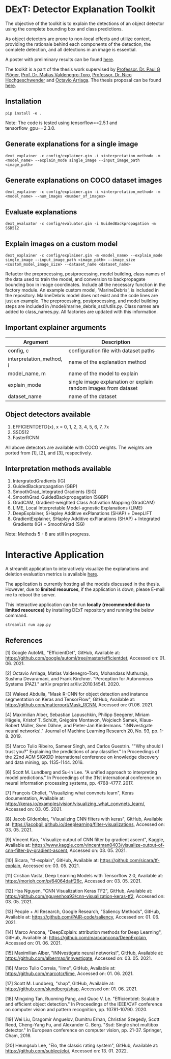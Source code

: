 # DExT: Detector Explanation Toolkit

The objective of the toolkit is to explain the detections of an object detector using the complete bounding box and class predictions.

As object detectors are prone to non-local effects and utilize context, providing the rationale behind each components of the detection, the complete detection, and all detections in an image is essential.

A poster with preliminary results can be found [here](https://github.com/DeepanChakravarthiPadmanabhan/mtdocuments/blob/master/PadmanabhanDC_MTPoster.pdf).

The toolkit is a part of the thesis work supervised by [Professor. Dr. Paul G Plöger](https://www.h-brs.de/en/inf/prof-dr-paul-g-ploeger), [Prof. Dr. Matias Valdenegro-Toro](https://mvaldenegro.github.io/), [Professor. Dr. Nico Hochgeschwender](https://www.h-brs.de/en/inf/nico-hochgeschwender) and [Octavio Arriaga](https://github.com/oarriaga).
The thesis proposal can be found [here](https://github.com/DeepanChakravarthiPadmanabhan/mtdocuments/blob/master/PadmanabhanDC-MTProposal/PadmanabhanDC-MTProposal.pdf).

## Installation
```
pip install -e .
```

Note: The code is tested using tensorflow==2.5.1 and tensorflow_gpu==2.3.0. 

## Generate explanations for a single image
```
dext_explainer -c config/explainer.gin -i <interpretation_method> -m <model_name> --explain_mode single_image --input_image_path <image_path>
```

## Generate explanations on COCO dataset images
```
dext_explainer -c config/explainer.gin -i <interpretation_method> -m <model_name> --num_images <number_of_images>
```

## Evaluate explanations
```
dext_evaluator -c config/evaluator.gin -i GuidedBackpropagation -m SSD512
```

## Explain images on a custom model
```
dext_explainer -c config/explainer.gin -m <model_name> --explain_mode single_image --input_image_path <image_path> --image_size <custom_model_image_size> --dataset_name <dataset_name>
```

Refactor the preprocessing, postprocessing, model building, class names of the data used to train the model, and conversion to backpropagate bounding box in image coordinates.
Include all the necessary function in the factory module. 
An example custom model, 'MarineDebris',  is included in the repository. MarineDebris model does not exist and the code lines are just an example.
The preprocessing, postprocessing, and model building steps are included in /model/marine_debris_ssd/utils.py. Class names are added to class_names.py. 
All factories are updated with this information.


## Important explainer arguments
| Argument                 | Description                                                    |
|--------------------------|----------------------------------------------------------------|
| config, c                | configuration file with dataset paths                          |
| interpretation_method, i | name of the explanation method                                 |
| model_name, m            | name of the model to explain                                   |
| explain_mode             | single image explanation or explain random images from dataset |
| dataset_name             | name of the dataset                                            |


## Object detectors available
1. EFFICIENTDETD{x}, x = 0, 1, 2, 3, 4, 5, 6, 7, 7x
2. SSD512
3. FasterRCNN

All above detectors are available with COCO weights. The weights are ported from [1], [2], and [3], respectively. 

## Interpretation methods available
1. IntergratedGradients (IG)
2. GuidedBackpropagation (GBP)
3. SmoothGrad_Integrated Gradients (SIG)
4. SmoothGrad_GuidedBackpropagation (SGBP)
5. GradCAM, Gradient-weighted Class Activation Mapping (GradCAM)
6. LIME, Local Interpretable Model-agnostic Explanations (LIME)
7. DeepExplainer, SHapley Additive exPlanations (SHAP) + DeepLIFT
8. GradientExplainer, SHapley Additive exPlanations (SHAP) + Integrated Gradients (IG) + SmoothGrad (SG)

Note: Methods 5 - 8 are still in progress.

# Interactive Application
A streamlit application to interactively visualize the explanations and deletion evaluation metrics is available [here](https://share.streamlit.io/deepanchakravarthipadmanabhan/dext/app.py).

The application is currently hosting all the models discussed in the thesis. However, due to **limited resources**, if the application is down, please E-mail me to reboot the server. 

This interactive application can be run **locally (recommended due to limited resources)** by installing DExT repository and running the below command.
```
streamlit run app.py
```


## References

[1] Google AutoML, "EfficientDet", GitHub, Available at: https://github.com/google/automl/tree/master/efficientdet, Accessed on: 01. 06. 2021.

[2] Octavio Arriaga, Matias Valdenegro-Toro, Mohandass Muthuraja, Sushma Devaramani, and Frank Kirchner. "Perception for Autonomous Systems (PAZ)." arXiv preprint arXiv:2010.14541. 2020.

[3] Waleed Abdulla, "Mask R-CNN for object detection and instance segmentation on Keras and TensorFlow", GitHub, Available at: https://github.com/matterport/Mask_RCNN, Accessed on: 01.06. 2021.

[4] Maximilian Alber, Sebastian Lapuschkin, Philipp Seegerer, Miriam Hägele, Kristof T. Schütt, Grégoire Montavon, Wojciech Samek, Klaus-Robert Müller, Sven Dähne, and Pieter-Jan Kindermans. "iNNvestigate neural networks!." Journal of Machine Learning Research 20, No. 93, pp. 1-8. 2019.

[5] Marco Tulio Ribeiro, Sameer Singh, and Carlos Guestrin. ""Why should I trust you?" Explaining the predictions of any classifier." In Proceedings of the 22nd ACM SIGKDD international conference on knowledge discovery and data mining, pp. 1135-1144. 2016.

[6] Scott M. Lundberg and Su-In Lee. "A unified approach to interpreting model predictions." In Proceedings of the 31st international conference on neural information processing systems, pp. 4768-4777. 2017.

[7] François Chollet, "Visualizing what convnets learn", Keras documentation, Available at: https://keras.io/examples/vision/visualizing_what_convnets_learn/, Accessed on: 03. 05. 2021.

[8] Jacob Gildenblat, "Visualizing CNN filters with keras", GitHub, Available at: https://jacobgil.github.io/deeplearning/filter-visualizations, Accessed on: 03. 05. 2021.

[9] Vincent Kao, "Visualize output of CNN filter by gradient ascent", Kaggle, Available at: https://www.kaggle.com/vincentman0403/visualize-output-of-cnn-filter-by-gradient-ascent, Accessed on: 03. 05. 2021.

[10] Sicara, "tf-explain", GitHub, Available at: https://github.com/sicara/tf-explain, Accessed on: 03. 05. 2021.

[11] Cristian Vasta, Deep Learning Models with Tensorflow 2.0, Available at: https://morioh.com/p/64064daff26c, Accessed on: 03. 05. 2021.

[12] Hoa Nguyen, "CNN Visualization Keras TF2", GitHub, Available at: https://github.com/nguyenhoa93/cnn-visualization-keras-tf2, Accessed on: 03. 05. 2021.

[13] People + AI Research, Google Research, "Saliency Methods", GitHub, Available at: https://github.com/PAIR-code/saliency, Accessed on: 01. 06. 2021.

[14] Marco Ancona, "DeepExplain: attribution methods for Deep Learning", GitHub, Available at: https://github.com/marcoancona/DeepExplain, Accessed on: 01. 06. 2021.

[15] Maximilian Alber, "iNNvestigate neural networks!", GitHub, Available at: https://github.com/albermax/innvestigate, Accessed on: 03. 05. 2021.

[16] Marco Tulio Correia, "lime", GitHub, Available at: https://github.com/marcotcr/lime, Accessed on: 01. 06. 2021.

[17] Scott M. Lundberg, "shap", GitHub, Available at: https://github.com/slundberg/shap, Accessed on: 01. 06. 2021.

[18] Mingxing Tan, Ruoming Pang, and Quoc V. Le. "Efficientdet: Scalable and efficient object detection." In Proceedings of the IEEE/CVF conference on computer vision and pattern recognition, pp. 10781-10790. 2020.

[19] Wei Liu, Dragomir Anguelov, Dumitru Erhan, Christian Szegedy, Scott Reed, Cheng-Yang Fu, and Alexander C. Berg. "Ssd: Single shot multibox detector." In European conference on computer vision, pp. 21-37. Springer, Cham, 2016.

[20] Heungsub Lee, "Elo, the classic rating system", GitHub, Available at: https://github.com/sublee/elo/, Accessed on: 13. 01. 2022. 